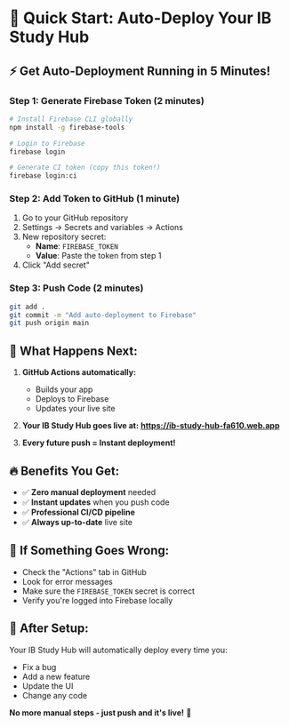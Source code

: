 # 🚀 Quick Start: Auto-Deploy Your IB Study Hub

## ⚡ Get Auto-Deployment Running in 5 Minutes!

### **Step 1: Generate Firebase Token (2 minutes)**
```bash
# Install Firebase CLI globally
npm install -g firebase-tools

# Login to Firebase
firebase login

# Generate CI token (copy this token!)
firebase login:ci
```

### **Step 2: Add Token to GitHub (1 minute)**
1. Go to your GitHub repository
2. Settings → Secrets and variables → Actions
3. New repository secret:
   - **Name**: `FIREBASE_TOKEN`
   - **Value**: Paste the token from step 1
4. Click "Add secret"

### **Step 3: Push Code (2 minutes)**
```bash
git add .
git commit -m "Add auto-deployment to Firebase"
git push origin main
```

## 🎯 **What Happens Next:**

1. **GitHub Actions automatically:**
   - Builds your app
   - Deploys to Firebase
   - Updates your live site

2. **Your IB Study Hub goes live at:**
   **https://ib-study-hub-fa610.web.app**

3. **Every future push = Instant deployment!**

## 🔥 **Benefits You Get:**

- ✅ **Zero manual deployment** needed
- ✅ **Instant updates** when you push code
- ✅ **Professional CI/CD pipeline**
- ✅ **Always up-to-date** live site

## 🚨 **If Something Goes Wrong:**

- Check the "Actions" tab in GitHub
- Look for error messages
- Make sure the `FIREBASE_TOKEN` secret is correct
- Verify you're logged into Firebase locally

## 🎉 **After Setup:**

Your IB Study Hub will automatically deploy every time you:
- Fix a bug
- Add a new feature
- Update the UI
- Change any code

**No more manual steps - just push and it's live!** 🚀
